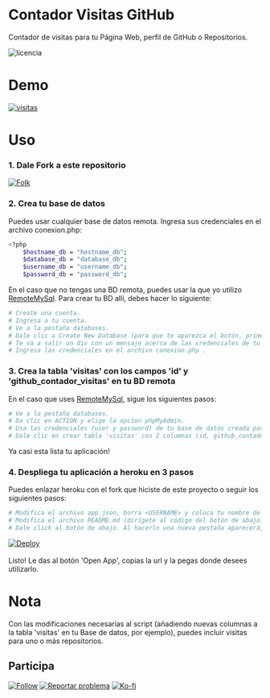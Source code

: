 # Contador Visitas GitHub 

Contador de visitas para tu Página Web, perfil de GitHub o Repositorios. 

<img src="https://img.shields.io/badge/LICENCIA-GPL-critical?style=for-the-badge&logo=git&logoColor=yellow" alt="licencia" />

# Demo

<a href="https://github.com/KeyCuevasMelgarejo/KeyCuevasMelgarejo">
    <img alt="visitas" title="Visitas Perfil GitHub" src="https://github-contador-visitas.herokuapp.com/"/></a>

# Uso
### 1. Dale Fork a este repositorio
<a href="https://github.com/KeyCuevasMelgarejo/CONTADOR-VISITAS-GITHUB_/fork">
    <img alt="Folk" title="Fork Button" src="https://shields.io/badge/-DAR%20FORK-red.svg?&style=for-the-badge&logo=github&logoColor=white"/></a>

### 2. Crea tu base de datos
Puedes usar cualquier base de datos remota. Ingresa sus credenciales en el archivo conexion.php:
```bash
<?php
    $hostname_db = "hostname_db";
    $database_db = "database_db";
    $username_db = "username_db";
    $password_db = "password_db";
```
En el caso que no tengas una BD remota, puedes usar la que yo utilizo [RemoteMySql](https://remotemysql.com). Para crear tu BD alli, debes hacer lo siguiente:
```bash
# Create una cuenta.
# Ingresa a tu cuenta.
# Ve a la pestaña databases.
# Dale clic a Create New Database (para que te aparezca el botón, primero debes contestar una pequeña encuesta).
# Te va a salir un div con un mensaje acerca de las credenciales de tu BD creada, ANÓTALA porque después desaparece.
# Ingresa las credenciales en el archivo conexion.php .
```

### 3. Crea la tabla 'visitas' con los campos 'id' y 'github_contador_visitas' en tu BD remota
En el caso que uses [RemoteMySql](https://remotemysql.com), sigue los siguientes pasos:
```bash
# Ve a la pestaña databases.
# Da clic en ACTION y elige la opcion phpMyAdmin.
# Usa las credenciales (user y password) de tu base de datos creada para ingresar a phpMyAdmin.
# Dale clic en crear tabla 'visitas' con 2 columnas (id, github_contador_visitas).
```
Ya casi esta lista tu aplicación!

### 4. Despliega tu aplicación a heroku en 3 pasos
Puedes enlazar heroku con el fork que hiciste de este proyecto o seguir los siguientes pasos:
```bash
# Modifica el archivo app.json, borra <USERNAME> y coloca tu nombre de usuario de github.
# Modifica el archivo README.md (dirígete al código del botón de abajo), borra <USERNAME> y coloca tu nombre de usuario de github.
# Dale click al botón de abajo. Al hacerlo una nueva pestaña aparecerá, dale clic al botón 'Deploy App'.
```
<a href="https://heroku.com/deploy?template=https://github.com/<USERNAME>/CONTADOR-VISITAS-GITHUB_/tree/master">
  <img src="https://www.herokucdn.com/deploy/button.svg" alt="Deploy">
</a>
<br />
<br />
Listo! Le das al botón 'Open App', copias la url y la pegas donde desees utilizarlo.

# Nota
Con las modificaciones necesarias al script (añadiendo nuevas columnas a la tabla 'visitas' en tu Base de datos, por ejemplo), puedes incluir visitas para uno o más repositorios.

## Participa
<p align="left">
  <a href="https://github.com/KeyCuevasMelgarejo/CONTADOR-VISITAS-GITHUB_/subscription">
    <img alt="Follow" title="Dale Me Gusta" src="https://shields.io/badge/-LIKE%20THIS%20REPO-informational.svg?&style=for-the-badge&logo=github&logoColor=white"/></a>
  <a href="https://github.com/KeyCuevasMelgarejo/CONTADOR-VISITAS-GITHUB_/issues/new">
    <img alt="Reportar problema" title="Ayudemos a mejorar" src="https://shields.io/badge/-REPORTA%20UN%20PROBLEMA-yellow.svg?&style=for-the-badge&logo=github&logoColor=white"/></a>
  <a href="https://ko-fi.com/keycuevasmelgarejo"><img alt="Ko-fi" title="Contribuye" src="https://shields.io/badge/-BUY%20ME%20A%20COFFEE-CC2735.svg?&style=for-the-badge&logo=ko-fi&logoColor=white"></a>
</p>
